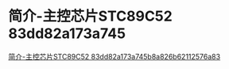 # 简介-主控芯片STC89C52 83dd82a173a745

[简介-主控芯片STC89C52 83dd82a173a745b8a826b62112576a83](<简介-主控芯片STC89C52 83dd82a173a745/简介-主控芯片STC89C52 83dd82a173a745b8a826b62112576a83.md> "简介-主控芯片STC89C52 83dd82a173a745b8a826b62112576a83")
